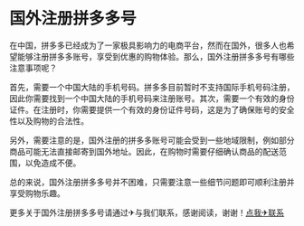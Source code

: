 # 国外注册拼多多号

在中国，拼多多已经成为了一家极具影响力的电商平台，然而在国外，很多人也希望能够注册拼多多账号，享受到优惠的购物体验。那么，国外注册拼多多号有哪些注意事项呢？

首先，需要一个中国大陆的手机号码。拼多多目前暂时不支持国际手机号码注册，因此你需要找到一个中国大陆的手机号码来注册账号。其次，需要一个有效的身份证件。在注册时，你需要提供一个有效的身份证件号码，这是为了确保账号的安全性以及购物的合法性。

另外，需要注意的是，国外注册的拼多多账号可能会受到一些地域限制，例如部分商品可能无法直接邮寄到国外地址。因此，在购物时需要仔细确认商品的配送范围，以免造成不便。

总的来说，国外注册拼多多号并不困难，只需要注意一些细节问题即可顺利注册并享受购物乐趣。

更多关于国外注册拼多多号请通过✈与我们联系，感谢阅读，谢谢！[点我✈联系](https://ss.k02.cc)